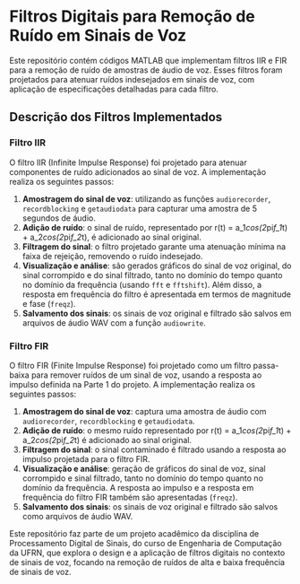 # Filtros Digitais para Remoção de Ruído em Sinais de Voz

Este repositório contém códigos MATLAB que implementam filtros IIR e FIR para a remoção de ruído de amostras de áudio de voz. Esses filtros foram projetados para atenuar ruídos indesejados em sinais de voz, com aplicação de especificações detalhadas para cada filtro.

## Descrição dos Filtros Implementados

### Filtro IIR

O filtro IIR (Infinite Impulse Response) foi projetado para atenuar componentes de ruído adicionados ao sinal de voz. A implementação realiza os seguintes passos:

1. **Amostragem do sinal de voz**: utilizando as funções `audiorecorder`, `recordblocking` e `getaudiodata` para capturar uma amostra de 5 segundos de áudio.
2. **Adição de ruído**: o sinal de ruído, representado por r(t) = a_1*cos(2*pi*f_1*t) + a_2*cos(2*pi*f_2*t), é adicionado ao sinal original.
3. **Filtragem do sinal**: o filtro projetado garante uma atenuação mínima na faixa de rejeição, removendo o ruído indesejado.
4. **Visualização e análise**: são gerados gráficos do sinal de voz original, do sinal corrompido e do sinal filtrado, tanto no domínio do tempo quanto no domínio da frequência (usando `fft` e `fftshift`). Além disso, a resposta em frequência do filtro é apresentada em termos de magnitude e fase (`freqz`).
5. **Salvamento dos sinais**: os sinais de voz original e filtrado são salvos em arquivos de áudio WAV com a função `audiowrite`.

### Filtro FIR

O filtro FIR (Finite Impulse Response) foi projetado como um filtro passa-baixa para remover ruídos de um sinal de voz, usando a resposta ao impulso definida na Parte 1 do projeto. A implementação realiza os seguintes passos:

1. **Amostragem do sinal de voz**: captura uma amostra de áudio com `audiorecorder`, `recordblocking` e `getaudiodata`.
2. **Adição de ruído**: o mesmo ruído representado por r(t) = a_1*cos(2*pi*f_1*t) + a_2*cos(2*pi*f_2*t) é adicionado ao sinal original.
3. **Filtragem do sinal**: o sinal contaminado é filtrado usando a resposta ao impulso projetada para o filtro FIR.
4. **Visualização e análise**: geração de gráficos do sinal de voz, sinal corrompido e sinal filtrado, tanto no domínio do tempo quanto no domínio da frequência. A resposta ao impulso e a resposta em frequência do filtro FIR também são apresentadas (`freqz`).
5. **Salvamento dos sinais**: os sinais de voz original e filtrado são salvos como arquivos de áudio WAV.


Este repositório faz parte de um projeto acadêmico da disciplina de Processamento Digital de Sinais, do curso de Engenharia de Computação da UFRN, que explora o design e a aplicação de filtros digitais no contexto de sinais de voz, focando na remoção de ruídos de alta e baixa frequência de sinais de voz.

